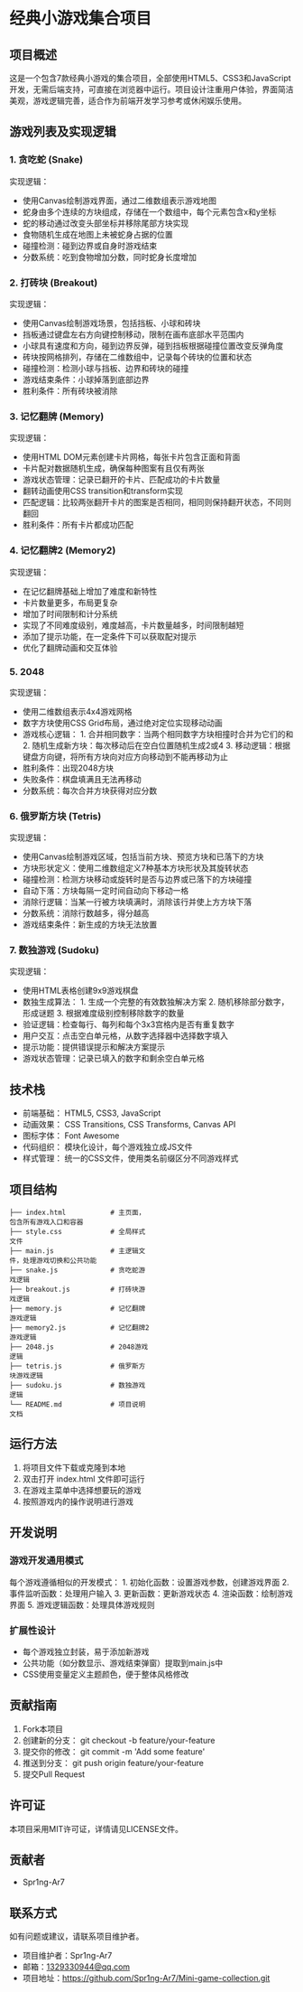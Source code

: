 # 经典小游戏集合项目
## 项目概述
这是一个包含7款经典小游戏的集合项目，全部使用HTML5、CSS3和JavaScript开发，无需后端支持，可直接在浏览器中运行。项目设计注重用户体验，界面简洁美观，游戏逻辑完善，适合作为前端开发学习参考或休闲娱乐使用。

## 游戏列表及实现逻辑
### 1. 贪吃蛇 (Snake)
实现逻辑：

- 使用Canvas绘制游戏界面，通过二维数组表示游戏地图
- 蛇身由多个连续的方块组成，存储在一个数组中，每个元素包含x和y坐标
- 蛇的移动通过改变头部坐标并移除尾部方块实现
- 食物随机生成在地图上未被蛇身占据的位置
- 碰撞检测：碰到边界或自身时游戏结束
- 分数系统：吃到食物增加分数，同时蛇身长度增加
### 2. 打砖块 (Breakout)
实现逻辑：

- 使用Canvas绘制游戏场景，包括挡板、小球和砖块
- 挡板通过键盘左右方向键控制移动，限制在画布底部水平范围内
- 小球具有速度和方向，碰到边界反弹，碰到挡板根据碰撞位置改变反弹角度
- 砖块按网格排列，存储在二维数组中，记录每个砖块的位置和状态
- 碰撞检测：检测小球与挡板、边界和砖块的碰撞
- 游戏结束条件：小球掉落到底部边界
- 胜利条件：所有砖块被消除
### 3. 记忆翻牌 (Memory)
实现逻辑：

- 使用HTML DOM元素创建卡片网格，每张卡片包含正面和背面
- 卡片配对数据随机生成，确保每种图案有且仅有两张
- 游戏状态管理：记录已翻开的卡片、匹配成功的卡片数量
- 翻转动画使用CSS transition和transform实现
- 匹配逻辑：比较两张翻开卡片的图案是否相同，相同则保持翻开状态，不同则翻回
- 胜利条件：所有卡片都成功匹配
### 4. 记忆翻牌2 (Memory2)
实现逻辑：

- 在记忆翻牌基础上增加了难度和新特性
- 卡片数量更多，布局更复杂
- 增加了时间限制和计分系统
- 实现了不同难度级别，难度越高，卡片数量越多，时间限制越短
- 添加了提示功能，在一定条件下可以获取配对提示
- 优化了翻牌动画和交互体验
### 5. 2048
实现逻辑：

- 使用二维数组表示4x4游戏网格
- 数字方块使用CSS Grid布局，通过绝对定位实现移动动画
- 游戏核心逻辑：
  1. 
     合并相同数字：当两个相同数字方块相撞时合并为它们的和
  2. 
     随机生成新方块：每次移动后在空白位置随机生成2或4
  3. 
     移动逻辑：根据键盘方向键，将所有方块向对应方向移动到不能再移动为止
- 胜利条件：出现2048方块
- 失败条件：棋盘填满且无法再移动
- 分数系统：每次合并方块获得对应分数
### 6. 俄罗斯方块 (Tetris)
实现逻辑：

- 使用Canvas绘制游戏区域，包括当前方块、预览方块和已落下的方块
- 方块形状定义：使用二维数组定义7种基本方块形状及其旋转状态
- 碰撞检测：检测方块移动或旋转时是否与边界或已落下的方块碰撞
- 自动下落：方块每隔一定时间自动向下移动一格
- 消除行逻辑：当某一行被方块填满时，消除该行并使上方方块下落
- 分数系统：消除行数越多，得分越高
- 游戏结束条件：新生成的方块无法放置
### 7. 数独游戏 (Sudoku)
实现逻辑：

- 使用HTML表格创建9x9游戏棋盘
- 数独生成算法：
  1. 
     生成一个完整的有效数独解决方案
  2. 
     随机移除部分数字，形成谜题
  3. 
     根据难度级别控制移除数字的数量
- 验证逻辑：检查每行、每列和每个3x3宫格内是否有重复数字
- 用户交互：点击空白单元格，从数字选择器中选择数字填入
- 提示功能：提供错误提示和解决方案提示
- 游戏状态管理：记录已填入的数字和剩余空白单元格
## 技术栈
- 前端基础： HTML5, CSS3, JavaScript
- 动画效果： CSS Transitions, CSS Transforms, Canvas API
- 图标字体： Font Awesome
- 代码组织： 模块化设计，每个游戏独立成JS文件
- 样式管理： 统一的CSS文件，使用类名前缀区分不同游戏样式
## 项目结构
```
├── index.html           # 主页面，
包含所有游戏入口和容器
├── style.css            # 全局样式
文件
├── main.js              # 主逻辑文
件，处理游戏切换和公共功能
├── snake.js             # 贪吃蛇游
戏逻辑
├── breakout.js          # 打砖块游
戏逻辑
├── memory.js            # 记忆翻牌
游戏逻辑
├── memory2.js           # 记忆翻牌2
游戏逻辑
├── 2048.js              # 2048游戏
逻辑
├── tetris.js            # 俄罗斯方
块游戏逻辑
├── sudoku.js            # 数独游戏
逻辑
└── README.md            # 项目说明
文档
```
## 运行方法
1. 
   将项目文件下载或克隆到本地
2. 
   双击打开 index.html 文件即可运行
3. 
   在游戏主菜单中选择想要玩的游戏
4. 
   按照游戏内的操作说明进行游戏
## 开发说明
### 游戏开发通用模式
每个游戏遵循相似的开发模式：
1. 
   初始化函数：设置游戏参数，创建游戏界面
2. 
   事件监听函数：处理用户输入
3. 
   更新函数：更新游戏状态
4. 
   渲染函数：绘制游戏界面
5. 
   游戏逻辑函数：处理具体游戏规则
### 扩展性设计
- 每个游戏独立封装，易于添加新游戏
- 公共功能（如分数显示、游戏结束弹窗）提取到main.js中
- CSS使用变量定义主题颜色，便于整体风格修改
## 贡献指南
1. 
   Fork本项目
2. 
   创建新的分支： git checkout -b feature/your-feature
3. 
   提交你的修改： git commit -m 'Add some feature'
4. 
   推送到分支： git push origin feature/your-feature
5. 
   提交Pull Request
## 许可证
本项目采用MIT许可证，详情请见LICENSE文件。

## 贡献者
- Spr1ng-Ar7

## 联系方式
如有问题或建议，请联系项目维护者。
- 项目维护者：Spr1ng-Ar7
- 邮箱：1329330944@qq.com
- 项目地址：https://github.com/Spr1ng-Ar7/Mini-game-collection.git
